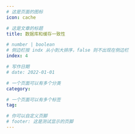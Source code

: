 ```yaml
---
# 这是页面的图标
icon: cache

# 这是文章的标题
title: 数据库和缓存一致性

# number | boolean
# 侧边栏按 indx 从小到大排序，false 则不出现在侧边栏
index: 4

# 写作日期
# date: 2022-01-01

# 一个页面可以有多个分类
category: 

# 一个页面可以有多个标签
tag: 

# 你可以自定义页脚
# footer: 这是测试显示的页脚
---
```


